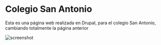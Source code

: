 # Colegio San Antonio 

Esta es una página web realizada en Drupal, para el colegio San Antonio, cambiando totalmente la página anterior

![screenshot](https://raw.githubusercontent.com/elizalc/sanantonio/master/screenshot.png)